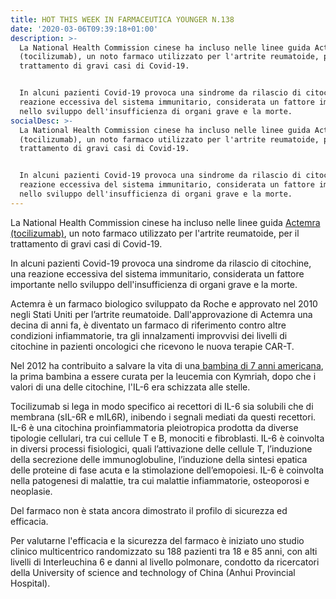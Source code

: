 ```yaml
---
title: HOT THIS WEEK IN FARMACEUTICA YOUNGER N.138
date: '2020-03-06T09:39:18+01:00'
description: >-
  La National Health Commission cinese ha incluso nelle linee guida Actemra
  (tocilizumab), un noto farmaco utilizzato per l'artrite reumatoide, per il
  trattamento di gravi casi di Covid-19.


  In alcuni pazienti Covid-19 provoca una sindrome da rilascio di citochine, una
  reazione eccessiva del sistema immunitario, considerata un fattore importante
  nello sviluppo dell'insufficienza di organi grave e la morte. 
socialDesc: >-
  La National Health Commission cinese ha incluso nelle linee guida Actemra
  (tocilizumab), un noto farmaco utilizzato per l'artrite reumatoide, per il
  trattamento di gravi casi di Covid-19.


  In alcuni pazienti Covid-19 provoca una sindrome da rilascio di citochine, una
  reazione eccessiva del sistema immunitario, considerata un fattore importante
  nello sviluppo dell'insufficienza di organi grave e la morte.
---
```

La National Health Commission cinese ha incluso nelle linee guida [Actemra (tocilizumab)](https://www.reuters.com/article/us-health-coronavirus-china-roche-hldg/china-approves-use-of-roche-arthritis-drug-for-coronavirus-patients-idUSKBN20R0LF), un noto farmaco utilizzato per l'artrite reumatoide, per il trattamento di gravi casi di Covid-19. 

In alcuni pazienti Covid-19 provoca una sindrome da rilascio di citochine, una reazione eccessiva del sistema immunitario, considerata un fattore importante nello sviluppo dell'insufficienza di organi grave e la morte. 

Actemra è un farmaco biologico sviluppato da Roche e approvato nel 2010 negli Stati Uniti per l’artrite reumatoide. Dall'approvazione di Actemra una decina di anni fa, è diventato un farmaco di riferimento contro altre condizioni infiammatorie, tra gli innalzamenti improvvisi dei livelli di citochine in pazienti oncologici che ricevono le nuova terapie CAR-T.

Nel 2012 ha contribuito a salvare la vita di una[ bambina di 7 anni americana](https://www.nytimes.com/2012/12/10/health/a-breakthrough-against-leukemia-using-altered-t-cells.html), la prima bambina a essere curata per la leucemia con Kymriah, dopo che i valori di una delle citochine, l'IL-6 era schizzata alle stelle.

Tocilizumab si lega in modo specifico ai recettori di IL-6 sia solubili che di membrana (sIL-6R e mIL6R), inibendo i segnali mediati da questi recettori. IL-6 è una citochina proinfiammatoria pleiotropica prodotta da diverse tipologie cellulari, tra cui cellule T e B, monociti e fibroblasti. IL-6 è coinvolta in diversi processi fisiologici, quali l’attivazione delle cellule T, l’induzione della secrezione delle immunoglobuline, l’induzione della sintesi epatica delle proteine di fase acuta e la stimolazione dell’emopoiesi. IL-6 è coinvolta nella patogenesi di malattie, tra cui malattie infiammatorie, osteoporosi e neoplasie.

Del farmaco non è stata ancora dimostrato il profilo di sicurezza ed efficacia.

Per valutarne l'efficacia e la sicurezza del farmaco è iniziato uno studio clinico multicentrico randomizzato su 188 pazienti tra 18 e 85 anni, con alti livelli di Interleuchina 6 e danni al livello polmonare, condotto da ricercatori della University of science and technology of China (Anhui Provincial Hospital).
